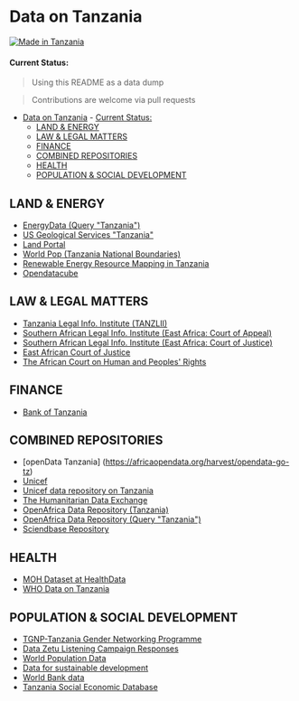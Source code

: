 # Data on Tanzania
[![Made in Tanzania](https://img.shields.io/badge/made%20in-tanzania-008751.svg?style=flat-square)](https://github.com/Tanzania-Developers-Community/made-in-tanzania)

#### Current Status:
>Using this README as a data dump

>Contributions are welcome via pull requests
- [Data on Tanzania](#data-on-tanzania)
      - [Current Status:](#current-status)
  - [LAND & ENERGY](#land--energy)
  - [LAW & LEGAL MATTERS](#law--legal-matters)
  - [FINANCE](#finance)
  - [COMBINED REPOSITORIES](#combined-repositories)
  - [HEALTH](#health)
  - [POPULATION & SOCIAL DEVELOPMENT](#population--social-development)

## LAND & ENERGY

- [EnergyData (Query "Tanzania")](https://energydata.info/dataset?q=tanzania&sort=score+desc%2C+metadata_modified+desc "EnergyData")
- [US Geological Services "Tanzania"](https://www.usgs.gov/media/files/mineral-industry-tanzania-2015-xlsx "USGS")
- [Land Portal](https://landportal.org/book/datasets "LANDPORTAL")
- [World Pop (Tanzania National Boundaries)](https://www.worldpop.org/geodata/summary?id=24497 "WorldPOP")
- [Renewable Energy Resource Mapping in Tanzania](http://esmap.org/node/57050 "ESMAP")
- [Opendatacube](https://www.opendatacube.org/ "opendatacube")

## LAW & LEGAL MATTERS

- [Tanzania Legal Info. Institute (TANZLII)](https://tanzlii.org/ "TANZLII")
- [Southern African Legal Info. Institute (East Africa: Court of Appeal)](http://www.saflii.org/ea/cases/EACA/ "SAFLII")
- [Southern African Legal Info. Institute (East Africa: Court of Justice)](http://www.saflii.org/ea/cases/EACJ/ "SAFLII")
- [East African Court of Justice](http://eacj.org/ "ECAJ")
- [The African Court on Human and Peoples' Rights](http://www.african-court.org/en/ "africancourt")

## FINANCE

- [Bank of Tanzania](https://www.bot.go.tz/ "BOT")

## COMBINED REPOSITORIES
- [openData Tanzania] (https://africaopendata.org/harvest/opendata-go-tz)
- [Unicef](https://www.unicef.org/tanzania/reports "UN")
- [Unicef data repository on Tanzania](https://data.unicef.org/country/tza/ "UN")
- [The Humanitarian Data Exchange](https://data.humdata.org/search?q=tanzania "HDX")
- [OpenAfrica Data Repository (Tanzania)](https://openafrica.net/group/tanzania "OpenAfrica")
- [OpenAfrica Data Repository (Query "Tanzania")](https://openafrica.net/dataset?q=tanzania&sort=metadata_modified+desc "OpenAfrica")
- [Sciendbase Repository](https://www.sciencebase.gov "ScienceBase")

## HEALTH

- [MOH Dataset at HealthData](http://ghdx.healthdata.org/organizations/ministry-health-community-development-gender-elderly-and-children-mohcdec-tanzania "MOH DATA")
- [WHO Data on Tanzania](https://www.who.int/data/gho/data/countries/country-details/GHO/united-republic-of-tanzania?countryProfileId=40f06adc-047c-435c-b576-ebd4da789bb2 "WHO")

## POPULATION & SOCIAL DEVELOPMENT

- [TGNP-Tanzania Gender Networking Programme](https://tgnp.org/resources/publications/ "TGNP")
- [Data Zetu Listening Campaign Responses](https://docs.google.com/spreadsheets/d/1x-8a9UeJdADHivi18nf4a72jBkmZg0de25NZb_MqX1Q "Data Zetu")
- [World Population Data](https://www.worldpop.org "WorldPOP")
- [Data for sustainable development](http://www.data4sdgs.org/resource-listing?f%5B0%5D=countries_resources%3Atz "UN")
- [World Bank data](https://data.worldbank.org/country/tanzania "World Bank")
- [Tanzania Social Economic Database](http://www.tsed.go.tz/libraries/aspx/Home.aspx "TSED")
